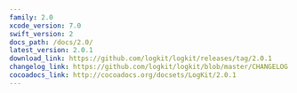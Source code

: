 ```yaml
---
family: 2.0
xcode_version: 7.0
swift_version: 2
docs_path: /docs/2.0/
latest_version: 2.0.1
download_link: https://github.com/logkit/logkit/releases/tag/2.0.1
changelog_link: https://github.com/logkit/logkit/blob/master/CHANGELOG.md#201
cocoadocs_link: http://cocoadocs.org/docsets/LogKit/2.0.1
---
```

